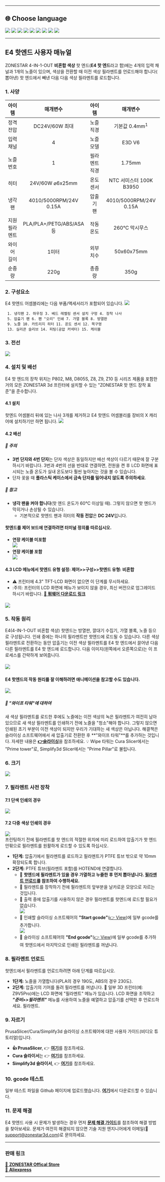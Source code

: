 [PRUSA]: https://github.com/ZONESTAR3D/Slicing-Guide/tree/master/PrusaSlicer#6-slicing-muti-color-for-e4-hotend
[CURA]: https://github.com/ZONESTAR3D/Slicing-Guide/tree/master/cura
[S3D]: https://github.com/ZONESTAR3D/Slicing-Guide/tree/master/Simplify3D#slicing-video-toturial-for-z9v5-with-e4-hotend
[ENDGCODE]: https://github.com/ZONESTAR3D/Slicing-Guide/blob/master/PrusaSlicer/Custom_Gcode.md#end-g-code
[STARTGCODE]: https://github.com/ZONESTAR3D/Slicing-Guide/blob/master/PrusaSlicer/Custom_Gcode.md#start-gcode
[FIRMWARE]: https://github.com/ZONESTAR3D/Firmware

----
## <a id="choose-language">:globe_with_meridians: Choose language </a>
[![](../../../lanpic/EN.png)](https://github.com/ZONESTAR3D/Upgrade-kit-guide/tree/main/HOTEND/E4/User_guide/readme.md)
[![](../../../lanpic/ES.png)](https://github.com/ZONESTAR3D/Upgrade-kit-guide/tree/main/HOTEND/E4/User_guide/readme-es.md)
[![](../../../lanpic/PT.png)](https://github.com/ZONESTAR3D/Upgrade-kit-guide/tree/main/HOTEND/E4/User_guide/readme-pt.md)
[![](../../../lanpic/FR.png)](https://github.com/ZONESTAR3D/Upgrade-kit-guide/tree/main/HOTEND/E4/User_guide/readme-fr.md)
[![](../../../lanpic/DE.png)](https://github.com/ZONESTAR3D/Upgrade-kit-guide/tree/main/HOTEND/E4/User_guide/readme-de.md)
[![](../../../lanpic/IT.png)](https://github.com/ZONESTAR3D/Upgrade-kit-guide/tree/main/HOTEND/E4/User_guide/readme-it.md)
[![](../../../lanpic/RU.png)](https://github.com/ZONESTAR3D/Upgrade-kit-guide/tree/main/HOTEND/E4/User_guide/readme-ru.md)
[![](../../../lanpic/JP.png)](https://github.com/ZONESTAR3D/Upgrade-kit-guide/tree/main/HOTEND/E4/User_guide/readme-jp.md)
[![](../../../lanpic/KR.png)](https://github.com/ZONESTAR3D/Upgrade-kit-guide/tree/main/HOTEND/E4/User_guide/readme-kr.md)
<!-- [![](../../../lanpic/SA.png)](https://github.com/ZONESTAR3D/Upgrade-kit-guide/tree/main/HOTEND/E4/User_guide/readme-ar.md) -->

----
## E4 핫엔드 사용자 매뉴얼
ZONESTAR 4-IN-1-OUT **비혼합 색상** 핫 엔드(**E4 핫 엔드**라고 함)에는 4개의 입력 채널과 1개의 노즐이 있으며, 색상을 전환할 때 이전 색상 필라멘트를 언로드해야 합니다( 뽑아낸) 핫 엔드에서 빼낸 다음 다음 색상 필라멘트를 로드합니다.

### <a id="A1"> 1. 사양 </a>
| 아이템 | 매개변수 | 아이템 | 매개변수 |
|:---------------:|:-------------:|:-------------:|:--------------------------:|
| 정격전압 | DC24V/60W 최대 | 노즐 직경 | 기본값 0.4mm<sup>1</sup> |
| 입력 채널 | 4 | 노즐 모델 | E3D V6 |
| 노즐 번호 | 1 | 필라멘트 직경 | 1.75mm |
| 히터 | 24V/60W ⌀6x25mm | 온도 센서 | NTC 서미스터 100K B3950 |
| 냉각팬 | 4010/5000RPM/24V 0.15A | 압출기 팬 | 4010/5000RPM/24V 0.15A |
| 지원 필라멘트 | PLA/PLA+/PETG/ABS/ASA 등 | 작동 온도 | 260℃ 막시무스 |
| 와이어 길이 | 1미터 | 외부 치수 | 50x60x75mm |
| 순중량 | 220g | 총중량 | 350g |

### <a id="A2"> 2. 구성요소 </a>
E4 핫엔드 어셈블리에는 다음 부품/액세서리가 포함되어 있습니다.
![](./E4-2.jpg)
>
     1. 냉각팬 2. 하우징 3. 베드 레벨링 센서 설치 구멍 4. 장착 나사
     5. 압출기 팬 6. 팬 "오리" 인쇄 7. 가열 블록 8. 방열판
     9. 노즐 10. 카트리지 히터 11. 온도 센서 12. 목구멍
     13. 실리콘 슬리브 14. 피팅(공압 커넥터) 15. 케이블

### <a id="A3"> 3. 전선 </a>
![](./E4-3.jpg)

### <a id="A4"> 4. 설치 및 배선 </a>
E4 핫 엔드의 장착 위치는 P802, M8, D805S, Z8, Z9, Z10 등 시리즈 제품을 포함한 거의 모든 ZONESTAR 3d 프린터에 설치할 수 있는 "ZONESTAR 핫 엔드 장착 표준"을 준수합니다.
#### 4.1 설치
핫엔드 어셈블리 뒤에 있는 나사 3개를 제거하고 E4 핫엔드 어셈블리를 장비의 X 캐리어에 설치하기만 하면 됩니다.
![](./E4-4.jpg)
#### 4.2 배선
##### :loudspeaker: 주의
- **3번 단자와 4번 단자**는 단자 색상은 동일하지만 배선 색상이 다르기 때문에 잘 구분하시기 바랍니다.
3번과 4번의 선을 반대로 연결하면, 전원을 켠 후 LCD 화면에 표시되는 노즐 온도가 실내 온도보다 훨씬 높아지는 것을 볼 수 있습니다.
- 단자 꽂을 때 **플라스틱 케이스에서 금속 단자를 밀어내지 않도록 주의하세요**.
##### :loudspeaker: 참고
- **냉각 팬을 켜야 합니다**(핫 엔드 온도가 60°C 이상일 때). 그렇지 않으면 핫 엔드가 막히거나 손상될 수 있습니다.
  - 기본적으로 핫엔드 팬과 히터의 **작동 전압**은 **DC 24V**입니다.
#### 핫엔드를 제어 보드에 연결하려면 터미널 정의를 따르십시오.
- **연장 케이블 미포함**    
![](./wiring1.jpg)
- **연장 케이블 포함**   
![](./wiring2.jpg)
#### 4.3 LCD 메뉴에서 핫엔드 유형 설정: 제어>>구성>>핫엔드 유형: 비혼합
- :warning: 프린터에 4.3" TFT-LCD 화면이 없으면 이 단계를 무시하세요.
- :주의: 프린터의 LCD 화면에 메뉴가 보이지 않을 경우, 최신 버전으로 업그레이드 하시기 바랍니다. [:link: **펌웨어 다운로드 링크**][FIRMWARE]
##### ![](./hotendtype-nonmix.jpg)

### <a id="A5"> 5. 작동 원리 </a>
E4(4-IN-1-OUT 비혼합 색상) 핫엔드는 방열판, 깔대기 수집기, 가열 블록, 노즐 등으로 구성됩니다. 인쇄 중에는 하나의 필라멘트만 핫엔드에 로드될 수 있습니다. 다른 색상 필라멘트로 전환하는 동안 압출기는 이전 색상 필라멘트를 E4 핫 엔드에서 끌어낸 다음 다른 필라멘트를 E4 핫 엔드에 로드합니다. 다음 이미지(왼쪽에서 오른쪽으로)는 이 프로세스를 간략하게 보여줍니다.
##### ![](./E4-5.jpg)
#### E4 핫엔드의 작동 원리를 잘 이해하려면 애니메이션을 참고할 수도 있습니다.
![](./E4_principle.gif).
##### :book: "와이프 타워"에 대하여
새 색상 필라멘트를 로드한 후에도 노즐에는 이전 색상의 녹은 필라멘트가 여전히 남아 있으므로 새 색상 필라멘트를 인쇄하기 전에 노즐을 "청소"해야 합니다. 그렇지 않으면 인쇄된 초기 부분이 이전 색상이 되지만 우리가 기대하는 새 색상은 아닙니다. 해결책은 슬라이싱 소프트웨어에서 새 압출기로 전환한 후 **"와이프 타워"**를 추가하는 것입니다.
자세한 내용은 [**:point_right:슬라이싱**](#A9)을 참조하세요.
:bulb: Wipe 타워는 Cura Slicer에서는 "Prime tower"로, Simplify3d Slicer에서는 "Prime Pillar"로 불립니다.

### <a id="A6"> 6. 크기 </a>
![](./E4_size.jpg)

### <a id="A7"> 7. 필라멘트 사전 장착 </a>
#### 7.1 단색 인쇄의 경우
[![](https://img.youtube.com/vi/6aTF5QnFhi4/0.jpg)](https://www.youtube.com/watch?v=6aTF5QnFhi4)
#### 7.2 다중 색상 인쇄의 경우
[![](https://img.youtube.com/vi/FyHrAMytlT8/0.jpg)](https://www.youtube.com/watch?v=FyHrAMytlT8)     
프린팅하기 전에 필라멘트를 핫 엔드의 적절한 위치에 미리 로드하여 압출기가 핫 엔드 안팎으로 필라멘트를 원활하게 로드할 수 있도록 하십시오.
- **1단계:** 압출기에서 필라멘트를 로드하고 필라멘트가 PTFE 튜브 밖으로 약 10mm 확장되도록 합니다.
- **2단계:** PTFE 튜브(필라멘트 포함)를 HOTEND에 연결합니다.
  - :pushpin: **핫엔드에 필라멘트가 있을 경우 가열하고 누즐한 후 먼저 뽑아냅니다. [필라멘트 언로드](#A8)를 참조하여 수행하세요.**
  - :pushpin: 필라멘트를 장착하기 전에 필라멘트의 앞부분을 날카로운 모양으로 자르는 것입니다.
  - :pushpin: 출력 중에 압출기를 사용하지 않은 경우 필라멘트를 핫엔드에 로드할 필요가 없습니다.    
     ![](./E4-6.jpg)    
  - :pushpin: 인쇄할 슬라이싱 소프트웨어의 **"Start gcode"**([:point_right: View][STARTGCODE])에 일부 gcode를 추가합니다.   
     ![](./Preload_line.jpg)   
  - :pushpin: 슬라이싱 소프트웨어의 **"End gcode"**([:point_right: View][ENDGCODE])에 일부 gcode를 추가하여 핫엔드에서 마지막으로 인쇄된 필라멘트를 꺼냅니다.

### <a id="A8"> 8. 필라멘트 언로드 </a>
핫엔드에서 필라멘트를 언로드하려면 아래 단계를 따르십시오.
- **1단계:** 노즐을 가열합니다(PLA의 경우 190도, ABS의 경우 230도).
- **2단계:** 압출기의 기어를 돌려 필라멘트를 꺼냅니다.
:star2: 일부 3D 프린터(예: Z9V5Pro)에는 LCD 화면에 "필라멘트" 메뉴가 있습니다. LCD 화면을 조작하고 ***"준비>>필라멘트"*** 메뉴를 사용하여 노즐을 예열하고 압출기를 선택한 후 언로드하세요. 필라멘트.

### <a id="A9"> 9. 자르기 </a>
PrusaSlicer/Cura/Simplify3d 슬라이싱 소프트웨어에 대한 사용자 가이드(비디오 튜토리얼)입니다.
- **:+1: PrusaSlicer**, :point_right: [**여기**][PRUSA]를 참조하세요.
- **Cura 슬라이서**는 :point_right: [**여기**][CURA]를 참조하세요.
- **Simplify3d 슬라이서**, :point_right: [**여기**][S3D]를 참조하세요.

### <a id="A10"> 10. gcode 테스트 </a>
일부 테스트 파일을 Github 페이지에 업로드했습니다. [**여기**](../example/readme.md)에서 다운로드할 수 있습니다.

### <a id="A11"> 11. 문제 해결 </a>
E4 핫엔드 사용 시 문제가 발생하는 경우 먼저 [**문제 해결 가이드**](../FAQ/readme.md)를 참조하여 해결 방법을 찾아보세요. 문제가 여전히 해결되지 않으면 기술 지원 엔지니어에게 이메일(:email: support@zonestar3d.com)로 문의하세요.

----
### 판매 링크
[:gift: **ZONESTAR Offical Store**](https://bit.ly/39qDtKp)     
[:gift: **Aliexpress**](https://www.aliexpress.com/item/1005002951777699.html)

----